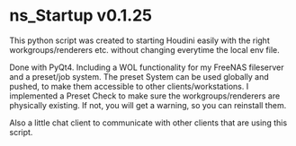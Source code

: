 # ns_Startup v0.1.25

This python script was created to starting Houdini easily with the right 
workgroups/renderers etc. without changing everytime the local env file.

Done with PyQt4. Including a WOL functionality for my FreeNAS fileserver and a preset/job system. 
The preset System can be used globally and pushed, to make them accessible to other clients/workstations. 
I implemented a Preset Check to make sure the workgroups/renderers are physically existing. 
If not, you will get a warning, so you can reinstall them.

Also a little chat client to communicate with other clients that are using this script.